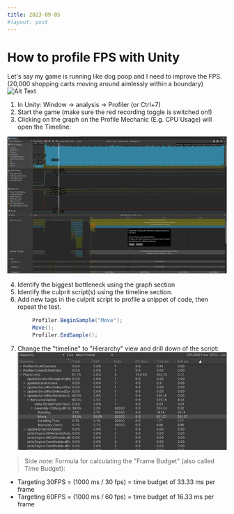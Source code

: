 ```yaml
---
title: 2023-09-05
#layout: post
---
```


How to profile FPS with Unity
=========================

Let's say my game is running like dog poop and I need to improve the FPS.
(20,000 shopping carts moving around aimlessly within a boundary)
![Alt Text](\asset\recording\2023_09\Profile_sample.gif)

1. In Unity: Window -> analysis -> Profiler (or Ctrl+7)
2. Start the game (make sure the red recording toggle is switched on!)
3. Clicking on the graph on the Profile Mechanic (E.g. CPU Usage) will open the Timeline:

![Alt Text](\asset\recording\2023_09\Profile_example.png)

4. Identify the biggest bottleneck using the graph section
5. Identify the culprit script(s) using the timeline section.
6. Add new tags in the culprit script to profile a snippet of code, then repeat the test.
```csharp
        Profiler.BeginSample("Move");
        Move();
        Profiler.EndSample();
```
7. Change the "timeline" to "Hierarchy" view and drill down of the script:
![Alt Text](\asset\recording\2023_09\Profile_example_hierachy.png)


>Side note: Formula for calculating the "Frame Budget" (also called Time Budget):
- Targeting 30FPS = (1000 ms / 30 fps) = time budget of 33.33 ms per frame
- Targeting 60FPS = (1000 ms / 60 fps) = time budget of 16.33 ms per frame

